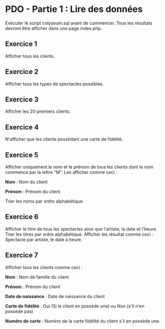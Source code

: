 # PDO - Partie 1 : Lire des données

Exécuter le script colyseum.sql avant de commencer. Tous les résultats devront être afficher dans une page index.php.

## Exercice 1

Afficher tous les clients.

## Exercice 2

Afficher tous les types de spectacles possibles.

## Exercice 3

Afficher les 20 premiers clients.

## Exercice 4

N'afficher que les clients possédant une carte de fidélité.

## Exercice 5

Afficher uniquement le nom et le prénom de tous les clients dont le nom commence par la lettre "M". Les afficher comme ceci :

**Nom** : Nom du client

**Prénom** : Prénom du client

Trier les noms par ordre alphabétique.

## Exercice 6

Afficher le titre de tous les spectacles ainsi que l'artiste, la date et l'heure. Trier les titres par ordre alphabétique. Afficher les résultat comme ceci : Spectacle par artiste, le date à heure.

## Exercice 7

Afficher tous les clients comme ceci :

**Nom** : Nom de famille du client

**Prénom** : Prénom du client

**Date de naissance** : Date de naissance du client

**Carte de fidélité** : Oui (Si le client en possède une) ou Non (s'il n'en possède pas)

**Numéro de carte** : Numéro de la carte fidélité du client s'il en possède une.